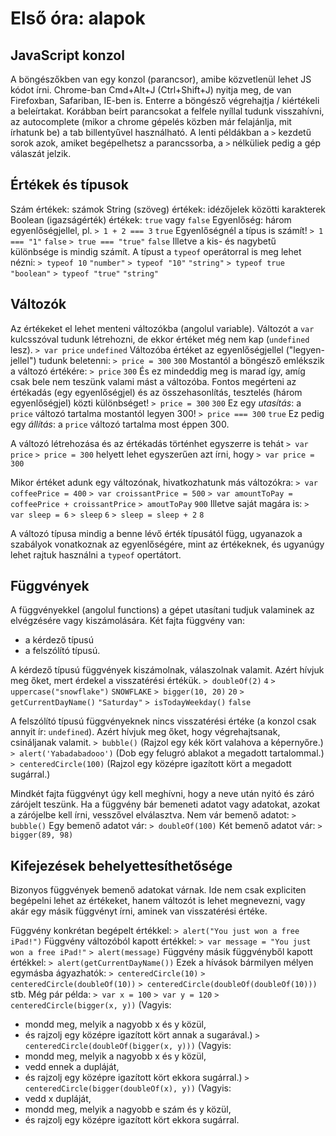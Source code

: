 # Első óra: alapok

## JavaScript konzol
A böngészőkben van egy konzol (parancsor), amibe közvetlenül lehet JS kódot írni. Chrome-ban Cmd+Alt+J (Ctrl+Shift+J) nyitja meg, de van Firefoxban, Safariban, IE-ben is.
Enterre a böngésző végrehajtja / kiértékeli a beleírtakat. Korábban beírt parancsokat a felfele nyíllal tudunk visszahívni, az autocomplete (mikor a chrome gépelés közben már felajánlja, mit írhatunk be) a tab billentyűvel használható.
A lenti példákban a `>` kezdetű sorok azok, amiket begépelhetsz a parancssorba, a `>` nélküliek pedig a gép válaszát jelzik.

## Értékek és típusok
Szám értékek: számok
String (szöveg) értékek: idézőjelek közötti karakterek
Boolean (igazságérték) értékek: `true` vagy `false`
Egyenlőség: három egyenlőségjellel, pl.
`> 1 + 2 === 3`
`true`
Egyenlőségnél a típus is számít!
`> 1 === "1"`
`false`
`> true === "true"`
`false`
Illetve a kis- és nagybetű különbsége is mindig számít.
A típust a `typeof` operátorral is meg lehet nézni:
`> typeof 10`
`"number"`
`> typeof "10"`
`"string"`
`> typeof true`
`"boolean"`
`> typeof "true"`
`"string"`

## Változók
Az értékeket el lehet menteni változókba (angolul variable).
Változót a `var` kulcsszóval tudunk létrehozni, de ekkor értéket még nem kap (`undefined` lesz).
`> var price`
`undefined`
Változóba értéket az egyenlőségjellel ("legyen-jellel") tudunk beletenni:
`> price = 300`
`300`
Mostantól a böngésző emlékszik a változó értékére:
`> price`
`300`
És ez mindeddig meg is marad így, amíg csak bele nem teszünk valami mást a változóba.
Fontos megérteni az értékadás (egy egyenlőségjel) és az összehasonlítás, tesztelés (három egyenlőségjel) közti különbséget!
`> price = 300`
`300`
Ez egy _utasítás_: a `price` változó tartalma mostantól legyen 300!
`> price === 300`
`true`
Ez pedig egy _állítás_: a `price` változó tartalma most éppen 300.

A változó létrehozása és az értékadás történhet egyszerre is tehát
`> var price`
`> price = 300`
helyett lehet egyszerűen azt írni, hogy
`> var price = 300`

Mikor értéket adunk egy változónak, hivatkozhatunk más változókra:
`> var coffeePrice = 400`
`> var croissantPrice = 500`
`> var amountToPay = coffeePrice + croissantPrice`
`> amoutToPay`
`900`
Illetve saját magára is:
`> var sleep = 6`
`> sleep`
`6`
`> sleep = sleep + 2`
`8`

A változó típusa mindig a benne lévő érték típusától függ, ugyanazok a szabályok vonatkoznak az egyenlőségére, mint az értékeknek, és ugyanúgy lehet rajtuk használni a `typeof` opertátort.

## Függvények
A függvényekkel (angolul functions) a gépet utasítani tudjuk valaminek az elvégzésére vagy kiszámolására. Két fajta függvény van:
 - a kérdező típusú
 - a felszólító típusú.

A kérdező típusú függvények kiszámolnak, válaszolnak valamit. Azért hívjuk meg őket, mert érdekel a visszatérési értékük.
`> doubleOf(2)`
`4`
`> uppercase("snowflake")`
`SNOWFLAKE`
`> bigger(10, 20)`
`20`
`> getCurrentDayName()`
`"Saturday"`
`> isTodayWeekday()`
`false`

A felszólító típusú függvényeknek nincs visszatérési értéke (a konzol csak annyit ír: `undefined`). Azért hívjuk meg őket, hogy végrehajtsanak, csináljanak valamit.
`> bubble()`
(Rajzol egy kék kört valahova a képernyőre.)
`> alert('Yabadabadooo')`
(Dob egy felugró ablakot a megadott tartalommal.)
`> centeredCircle(100)`
(Rajzol egy középre igazított kört a megadott sugárral.)

Mindkét fajta függvényt úgy kell meghívni, hogy a neve után nyitó és záró zárójelt teszünk. Ha a függvény bár bemeneti adatot vagy adatokat, azokat a zárójelbe kell írni, vesszővel elválasztva.
Nem vár bemenő adatot:
`> bubble()`
Egy bemenő adatot vár:
`> doubleOf(100)`
Két bemenő adatot vár:
`> bigger(89, 98)`

## Kifejezések behelyettesíthetősége
Bizonyos függvények bemenő adatokat várnak. Ide nem csak expliciten begépelni lehet az értékeket, hanem változót is lehet megnevezni, vagy akár egy másik függvényt írni, aminek van visszatérési értéke.

Függvény konkrétan begépelt értékkel:
`> alert("You just won a free iPad!")`
Függvény változóból kapott értékkel:
`> var message = "You just won a free iPad!"`
`> alert(message)`
Függvény másik függvényből kapott értékkel:
`> alert(getCurrentDayName())`
Ezek a hívások bármilyen mélyen egymásba ágyazhatók:
`> centeredCircle(10)`
`> centeredCircle(doubleOf(10))`
`> centeredCircle(doubleOf(doubleOf(10)))`
stb.
Még pár példa:
`> var x = 100`
`> var y = 120`
`> centeredCircle(bigger(x, y))`
(Vagyis:
 - mondd meg, melyik a nagyobb x és y közül,
 - és rajzolj egy középre igazított kört annak a sugarával.)
`> centeredCircle(doubleOf(bigger(x, y)))`
(Vagyis:
 - mondd meg, melyik a nagyobb x és y közül,
 - vedd ennek a dupláját,
 - és rajzolj egy középre igazított kört ekkora sugárral.)
`> centeredCircle(bigger(doubleOf(x), y))`
(Vagyis:
 - vedd x dupláját,
 - mondd meg, melyik a nagyobb e szám és y közül,
 - és rajzolj egy középre igazított kört ekkora sugárral.
